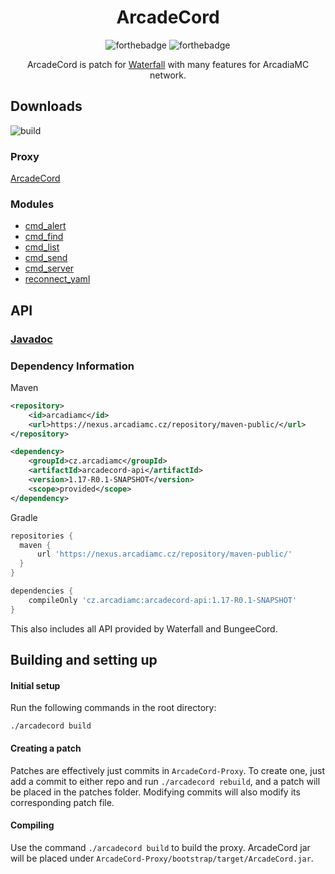 <div align="center">

# ArcadeCord
![forthebadge](https://forthebadge.com/images/badges/made-with-java.svg)
![forthebadge](https://forthebadge.com/images/badges/powered-by-black-magic.svg)

ArcadeCord is patch for [Waterfall](https://github.com/PaperMC/Waterfall) with many features for ArcadiaMC network.

</div>

## Downloads
![build](https://ci.arcadiamc.cz/buildStatus/icon?job=arcadecord%2Fmain)

### Proxy
[ArcadeCord](https://ci.arcadiamc.cz/job/arcadecord/job/main/lastSuccessfulBuild/artifact/ArcadeCord-Proxy/bootstrap/target/ArcadeCord.jar)

### Modules
* [cmd_alert](https://ci.arcadiamc.cz/job/arcadecord/job/main/lastSuccessfulBuild/artifact/ArcadeCord-Proxy/module/cmd-alert/target/cmd_alert.jar)
* [cmd_find](https://ci.arcadiamc.cz/job/arcadecord/job/main/lastSuccessfulBuild/artifact/ArcadeCord-Proxy/module/cmd-find/target/cmd_find.jar)
* [cmd_list](https://ci.arcadiamc.cz/job/arcadecord/job/main/lastSuccessfulBuild/artifact/ArcadeCord-Proxy/module/cmd-list/target/cmd_list.jar)
* [cmd_send](https://ci.arcadiamc.cz/job/arcadecord/job/main/lastSuccessfulBuild/artifact/ArcadeCord-Proxy/module/cmd-send/target/cmd_send.jar)
* [cmd_server](https://ci.arcadiamc.cz/job/arcadecord/job/main/lastSuccessfulBuild/artifact/ArcadeCord-Proxy/module/cmd-server/target/cmd_server.jar)
* [reconnect_yaml](https://ci.arcadiamc.cz/job/arcadecord/job/main/lastSuccessfulBuild/artifact/ArcadeCord-Proxy/module/reconnect-yaml/target/reconnect_yaml.jar)


## API

### [Javadoc](https://ci.arcadiamc.cz/job/arcadecord/javadoc)

### Dependency Information
Maven
```xml
<repository>
    <id>arcadiamc</id>
    <url>https://nexus.arcadiamc.cz/repository/maven-public/</url>
</repository>
```
```xml
<dependency>
    <groupId>cz.arcadiamc</groupId>
    <artifactId>arcadecord-api</artifactId>
    <version>1.17-R0.1-SNAPSHOT</version>
    <scope>provided</scope>
</dependency>
```

Gradle
```groovy
repositories {
  maven {
      url 'https://nexus.arcadiamc.cz/repository/maven-public/'
  }
}
```
```groovy
dependencies {
    compileOnly 'cz.arcadiamc:arcadecord-api:1.17-R0.1-SNAPSHOT'
}
```

This also includes all API provided by Waterfall and BungeeCord.

## Building and setting up

#### Initial setup
Run the following commands in the root directory:

```shell
./arcadecord build
```

#### Creating a patch
Patches are effectively just commits in `ArcadeCord-Proxy`.
To create one, just add a commit to either repo and run `./arcadecord rebuild`, and a
patch will be placed in the patches folder. Modifying commits will also modify its
corresponding patch file.

#### Compiling

Use the command `./arcadecord build` to build the proxy. ArcadeCord jar
will be placed under `ArcadeCord-Proxy/bootstrap/target/ArcadeCord.jar`.
